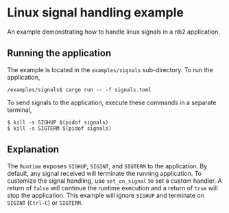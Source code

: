 # Linux signal handling example

An example demonstrating how to handle linux signals in a nb2 application.

## Running the application

The example is located in the `examples/signals` sub-directory. To run the application,

```
/examples/signals$ cargo run -- -f signals.toml
```

To send signals to the application, execute these commands in a separate terminal,

```
$ kill -s SIGHUP $(pidof signals)
$ kill -s SIGTERM $(pidof signals)
```

## Explanation

The `Runtime` exposes `SIGHUP`, `SIGINT`, and `SIGTERM` to the application. By default, any signal received will terminate the running application. To customize the signal handling, use `set_on_signal` to set a custom handler. A return of `false` will continue the runtime execution and a return of `true` will stop the application. This example will ignore `SIGHUP` and terminate on `SIGINT` (`Ctrl-C`) or `SIGTERM`.
